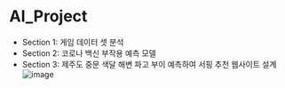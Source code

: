 # **AI_Project**
* Section 1: 게임 데이터 셋 분석
* Section 2: 코로나 백신 부작용 예측 모델
* Section 3: 제주도 중문 색달 해변 파고 부이 예측하여 서핑 추천 웹사이트 설계
![image](https://user-images.githubusercontent.com/75717579/112972245-0547b800-918b-11eb-8d6a-10e066bb0939.png)


